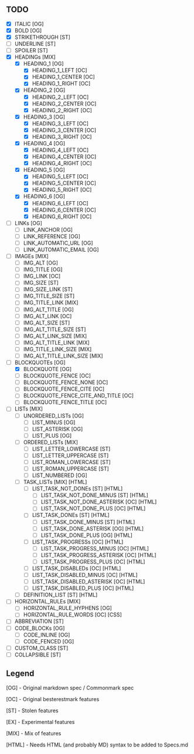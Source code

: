 ## TODO

- [x] ITALIC [OG]
- [x] BOLD [OG]
- [x] STRIKETHROUGH [ST]
- [ ] UNDERLINE [ST]
- [ ] SPOILER [ST]
- [x] HEADINGs [MIX]
  - [x] HEADING_1 [OG]
   	- [x] HEADING_1_LEFT [OC]
   	- [x] HEADING_1_CENTER [OC]
   	- [x] HEADING_1_RIGHT [OC]
  - [x] HEADING_2 [OG]
   	- [x] HEADING_2_LEFT [OC]
   	- [x] HEADING_2_CENTER [OC]
   	- [x] HEADING_2_RIGHT [OC]
  - [x] HEADING_3 [OG]
   	- [x] HEADING_3_LEFT [OC]
   	- [x] HEADING_3_CENTER [OC]
   	- [x] HEADING_3_RIGHT [OC]
  - [x] HEADING_4 [OG]
   	- [x] HEADING_4_LEFT [OC]
   	- [x] HEADING_4_CENTER [OC]
   	- [x] HEADING_4_RIGHT [OC]
  - [x] HEADING_5 [OG]
   	- [x] HEADING_5_LEFT [OC]
   	- [x] HEADING_5_CENTER [OC]
   	- [x] HEADING_5_RIGHT [OC]
  - [x] HEADING_6 [OG]
   	- [x] HEADING_6_LEFT [OC]
   	- [x] HEADING_6_CENTER [OC]
   	- [x] HEADING_6_RIGHT [OC]
- [ ] LINKs [OG]
  - [ ] LINK_ANCHOR [OG]
  - [ ] LINK_REFERENCE [OG]
  - [ ] LINK_AUTOMATIC_URL [OG]
  - [ ] LINK_AUTOMATIC_EMAIL [OG]
- [ ] IMAGEs [MIX]
  - [ ] IMG_ALT [OG]
  - [ ] IMG_TITLE [OG]
  - [ ] IMG_LINK [OC]
  - [ ] IMG_SIZE [ST]
  - [ ] IMG_SIZE_LINK [ST] 
  - [ ] IMG_TITLE_SIZE [ST]
  - [ ] IMG_TITLE_LINK [MIX]
  - [ ] IMG_ALT_TITLE [OG]
  - [ ] IMG_ALT_LINK [OC]
  - [ ] IMG_ALT_SIZE [ST]
  - [ ] IMG_ALT_TITLE_SIZE [ST]
  - [ ] IMG_ALT_LINK_SIZE [MIX]
  - [ ] IMG_ALT_TITLE_LINK [MIX]
  - [ ] IMG_TITLE_LINK_SIZE [MIX]
  - [ ] IMG_ALT_TITLE_LINK_SIZE [MIX]
- [ ] BLOCKQUOTEs [OG]
  - [x] BLOCKQUOTE [OG]
  - [ ] BLOCKQUOTE_FENCE [OC]
  - [ ] BLOCKQUOTE_FENCE_NONE [OC]
  - [ ] BLOCKQUOTE_FENCE_CITE [OC]
  - [ ] BLOCKQUOTE_FENCE_CITE_AND_TITLE [OC]
  - [ ] BLOCKQUOTE_FENCE_TITLE [OC]
- [ ] LISTs [MIX]
  - [ ] UNORDERED_LISTs [OG]
    - [ ] LIST_MINUS [OG]
    - [ ] LIST_ASTERISK [OG]
    - [ ] LIST_PLUS [OG]
  - [ ] ORDERED_LISTs [MIX]
    - [ ] LIST_LETTER_LOWERCASE [ST]
    - [ ] LIST_LETTER_UPPERCASE [ST]
    - [ ] LIST_ROMAN_LOWERCASE [ST]
    - [ ] LIST_ROMAN_UPPERCASE [ST]
    - [ ] LIST_NUMBERED [OG]
  - [ ] TASK_LISTs [MIX] [HTML]
    - [ ] LIST_TASK_NOT_DONEs [ST] [HTML]
      - [ ] LIST_TASK_NOT_DONE_MINUS [ST] [HTML]
      - [ ] LIST_TASK_NOT_DONE_ASTERISK [OC] [HTML]
      - [ ] LIST_TASK_NOT_DONE_PLUS [OC] [HTML]
    - [ ] LIST_TASK_DONEs [ST] [HTML]
      - [ ] LIST_TASK_DONE_MINUS [ST] [HTML]
      - [ ] LIST_TASK_DONE_ASTERISK [OG] [HTML]
      - [ ] LIST_TASK_DONE_PLUS [OG] [HTML]
    - [ ] LIST_TASK_PROGRESSs [OC] [HTML]
      - [ ] LIST_TASK_PROGRESS_MINUS [OC] [HTML]
      - [ ] LIST_TASK_PROGRESS_ASTERISK [OC] [HTML]
      - [ ] LIST_TASK_PROGRESS_PLUS [OC] [HTML]
    - [ ] LIST_TASK_DISABLEDs [OC] [HTML]
    - [ ] LIST_TASK_DISABLED_MINUS [OC] [HTML]
    - [ ] LIST_TASK_DISABLED_ASTERISK [OC] [HTML]
    - [ ] LIST_TASK_DISABLED_PLUS [OC] [HTML]
  - [ ] DEFINITION_LIST [ST] [HTML]
- [ ] HORIZONTAL_RULEs [MIX]
  - [ ] HORIZONTAL_RULE_HYPHENS [OG]
  - [ ] HORIZONTAL_RULE_WORDS [OC] [CSS]
- [ ] ABBREVIATION [ST]
- [ ] CODE_BLOCKs [OG]
    - [ ] CODE_INLINE [OG]
    - [ ] CODE_FENCED [OG]
- [ ] CUSTOM_CLASS [ST]
- [ ] COLLAPSIBLE [ST]

## Legend

[OG] - Original markdown spec / Commonmark spec

[OC] - Original besterestmark features

[ST] - Stolen features

[EX] - Experimental features

[MIX] - Mix of features

[HTML] - Needs HTML (and probably MD) syntax to be added to Specs.md
